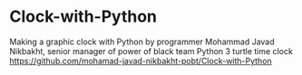 # Clock-with-Python
Making a graphic clock with Python by programmer Mohammad Javad Nikbakht, senior manager of power of black team   Python 3 turtle time clock    https://github.com/mohamad-javad-nikbakht-pobt/Clock-with-Python
